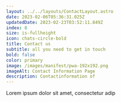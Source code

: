 ```yaml
---
layout: ../../layouts/ContactLayout.astro
date: 2023-02-06T05:36:31.025Z
updatedDate: 2023-02-23T03:52:11.849Z
index: 8
size: is-fullheight
icon: chats-circle-bold
title: Contact us
subtitle: all you need to get in touch
bold: false
color: primary
image: /images/manifest/pwa-192x192.png
imageAlt: Contact Information Page
description: Contactinformation of
---
```


Lorem ipsum dolor sit amet, consectetur adip